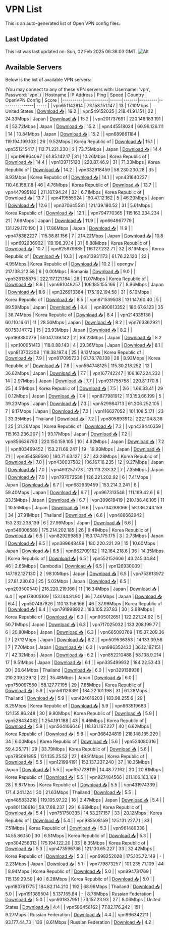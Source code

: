 # VPN List

This is an auto-generated list of Open VPN config files.

## Last Updated

This list was last updated on: Sun, 02 Feb 2025 06:38:03 GMT.
![Alt](https://repobeats.axiom.co/api/embed/186b98318ef1479477931607c1ad7d823f12451f.svg "Repobeats analytics image")

## Available Servers

Below is the list of available VPN servers:

(You may connect to any of these VPN servers with: Username: 'vpn', Password: 'vpn'.)
| Hostname | IP Address | Ping | Speed | Country | OpenVPN Config | Score |
|----------|------------|------|-------|---------|----------------| ----- |
| vpn651142814 | 73.158.151.147 | 13 | 17.10Mbps | United States | [Download 📥](./configs/server_0_US.ovpn) | 19.2 |
| vpn549152035 | 218.41.91.151 | 22 | 24.33Mbps | Japan | [Download 📥](./configs/server_1_JP.ovpn) | 15.2 |
| vpn201737691 | 220.148.183.191 | 4 | 52.72Mbps | Japan | [Download 📥](./configs/server_2_JP.ovpn) | 15.2 |
| vpn445518024 | 60.96.126.111 | 14 | 10.84Mbps | Japan | [Download 📥](./configs/server_3_JP.ovpn) | 15.2 |
| vpn689861184 | 119.194.199.103 | 26 | 9.52Mbps | Korea Republic of | [Download 📥](./configs/server_4_KR.ovpn) | 15.1 |
| vpn551215417 | 112.71.221.230 | 2 | 73.75Mbps | Japan | [Download 📥](./configs/server_5_JP.ovpn) | 14.4 |
| vpn196864067 | 61.85.142.17 | 31 | 10.26Mbps | Korea Republic of | [Download 📥](./configs/server_6_KR.ovpn) | 14.4 |
| vpn139715120 | 220.87.46.9 | 31 | 71.33Mbps | Korea Republic of | [Download 📥](./configs/server_7_KR.ovpn) | 14.2 |
| vpn332918459 | 58.230.230.28 | 35 | 8.93Mbps | Korea Republic of | [Download 📥](./configs/server_8_KR.ovpn) | 14.1 |
| vpn431640227 | 110.46.158.118 | 46 | 4.76Mbps | Korea Republic of | [Download 📥](./configs/server_9_KR.ovpn) | 13.7 |
| vpn447995182 | 211.107.94.24 | 32 | 6.71Mbps | Korea Republic of | [Download 📥](./configs/server_10_KR.ovpn) | 13.7 |
| vpn419555924 | 180.47.12.162 | 5 | 46.39Mbps | Japan | [Download 📥](./configs/server_11_JP.ovpn) | 12.6 |
| vpn370645581 | 121.139.180.52 | 31 | 5.61Mbps | Korea Republic of | [Download 📥](./configs/server_12_KR.ovpn) | 12.1 |
| vpn794770365 | 115.163.234.234 | 21 | 7.69Mbps | Japan | [Download 📥](./configs/server_13_JP.ovpn) | 11.9 |
| vpn664967779 | 131.129.170.190 | 3 | 17.86Mbps | Japan | [Download 📥](./configs/server_14_JP.ovpn) | 11.9 |
| vpn478382227 | 115.38.81.156 | 7 | 214.22Mbps | Japan | [Download 📥](./configs/server_15_JP.ovpn) | 10.8 |
| vpn692936902 | 119.196.39.14 | 31 | 8.88Mbps | Korea Republic of | [Download 📥](./configs/server_16_KR.ovpn) | 10.7 |
| vpn625979685 | 116.127.232.71 | 32 | 8.19Mbps | Korea Republic of | [Download 📥](./configs/server_17_KR.ovpn) | 10.3 |
| vpn313931173 | 61.76.22.120 | 22 | 4.95Mbps | Korea Republic of | [Download 📥](./configs/server_18_KR.ovpn) | 10.2 |
| opengw | 217.138.212.58 | 6 | 0.00Mbps | Romania | [Download 📥](./configs/server_19_RO.ovpn) | 9.0 |
| vpn526135875 | 222.117.121.184 | 28 | 11.07Mbps | Korea Republic of | [Download 📥](./configs/server_20_KR.ovpn) | 8.6 |
| vpn681048257 | 106.185.155.166 | 7 | 8.96Mbps | Japan | [Download 📥](./configs/server_21_JP.ovpn) | 8.6 |
| vpn326913384 | 175.192.194.58 | 31 | 6.10Mbps | Korea Republic of | [Download 📥](./configs/server_22_KR.ovpn) | 8.5 |
| vpn671539508 | 131.147.60.40 | 5 | 89.59Mbps | Japan | [Download 📥](./configs/server_23_JP.ovpn) | 8.4 |
| vpn890613352 | 180.67.6.123 | 35 | 36.74Mbps | Korea Republic of | [Download 📥](./configs/server_24_KR.ovpn) | 8.4 |
| vpn214335136 | 60.110.16.61 | 11 | 28.50Mbps | Japan | [Download 📥](./configs/server_25_JP.ovpn) | 8.2 |
| vpn763362921 | 60.153.147.72 | 15 | 23.93Mbps | Japan | [Download 📥](./configs/server_26_JP.ovpn) | 8.2 |
| vpn189380279 | 59.147.139.142 | 2 | 89.23Mbps | Japan | [Download 📥](./configs/server_27_JP.ovpn) | 8.2 |
| vpn100951413 | 118.0.88.143 | 4 | 29.36Mbps | Japan | [Download 📥](./configs/server_28_JP.ovpn) | 8.1 |
| vpn813702308 | 118.38.197.4 | 25 | 9.13Mbps | Korea Republic of | [Download 📥](./configs/server_29_KR.ovpn) | 7.9 |
| vpn817095723 | 61.76.178.138 | 28 | 8.93Mbps | Korea Republic of | [Download 📥](./configs/server_30_KR.ovpn) | 7.8 |
| vpn564748125 | 115.30.218.252 | 13 | 36.62Mbps | Japan | [Download 📥](./configs/server_31_JP.ovpn) | 7.7 |
| vpn167742247 | 106.167.224.232 | 14 | 2.97Mbps | Japan | [Download 📥](./configs/server_32_JP.ovpn) | 7.7 |
| vpn931755758 | 220.81.170.8 | 25 | 4.51Mbps | Korea Republic of | [Download 📥](./configs/server_33_KR.ovpn) | 7.5 |
| 2i6 | 1.66.33.41 | 29 | 0.12Mbps | Japan | [Download 📥](./configs/server_34_JP.ovpn) | 7.4 |
| vpn877981912 | 113.153.66.199 | 5 | 39.23Mbps | Japan | [Download 📥](./configs/server_35_JP.ovpn) | 7.3 |
| vpn529984713 | 61.206.252.105 | 7 | 9.17Mbps | Japan | [Download 📥](./configs/server_36_JP.ovpn) | 7.3 |
| vpn116627052 | 101.108.5.171 | 23 | 33.35Mbps | Thailand | [Download 📥](./configs/server_37_TH.ovpn) | 7.2 |
| vpn805893912 | 222.104.8.38 | 25 | 31.28Mbps | Korea Republic of | [Download 📥](./configs/server_38_KR.ovpn) | 7.2 |
| vpn429440359 | 115.163.236.207 | 1 | 93.17Mbps | Japan | [Download 📥](./configs/server_39_JP.ovpn) | 7.2 |
| vpn856636793 | 220.150.159.105 | 10 | 4.82Mbps | Japan | [Download 📥](./configs/server_40_JP.ovpn) | 7.2 |
| vpn803469452 | 153.211.69.247 | 19 | 19.93Mbps | Japan | [Download 📥](./configs/server_41_JP.ovpn) | 7.1 |
| vpn354589590 | 180.71.63.127 | 37 | 43.28Mbps | Korea Republic of | [Download 📥](./configs/server_42_KR.ovpn) | 7.0 |
| vpn430037582 | 106.167.16.235 | 12 | 9.27Mbps | Japan | [Download 📥](./configs/server_43_JP.ovpn) | 7.0 |
| vpn493257773 | 121.113.233.32 | 7 | 7.35Mbps | Japan | [Download 📥](./configs/server_44_JP.ovpn) | 7.0 |
| vpn797072538 | 126.221.202.92 | 6 | 7.41Mbps | Japan | [Download 📥](./configs/server_45_JP.ovpn) | 6.7 |
| vpn682939459 | 153.214.3.241 | 6 | 59.40Mbps | Japan | [Download 📥](./configs/server_46_JP.ovpn) | 6.7 |
| vpn967313548 | 111.169.42.6 | 6 | 33.15Mbps | Japan | [Download 📥](./configs/server_47_JP.ovpn) | 6.7 |
| vpn309619419 | 210.188.48.105 | 11 | 10.56Mbps | Japan | [Download 📥](./configs/server_48_JP.ovpn) | 6.6 |
| vpn734288066 | 58.136.243.159 | 34 | 37.91Mbps | Thailand | [Download 📥](./configs/server_49_TH.ovpn) | 6.6 |
| vpn486662942 | 153.232.238.139 | 6 | 27.99Mbps | Japan | [Download 📥](./configs/server_50_JP.ovpn) | 6.6 |
| vpn546008589 | 175.214.202.185 | 26 | 9.41Mbps | Korea Republic of | [Download 📥](./configs/server_51_KR.ovpn) | 6.5 |
| vpn829299859 | 153.174.175.175 | 3 | 2.73Mbps | Japan | [Download 📥](./configs/server_52_JP.ovpn) | 6.5 |
| vpn389648499 | 180.220.221.29 | 15 | 10.60Mbps | Japan | [Download 📥](./configs/server_53_JP.ovpn) | 6.5 |
| vpn662709162 | 112.164.218.6 | 36 | 14.35Mbps | Korea Republic of | [Download 📥](./configs/server_54_KR.ovpn) | 6.5 |
| vpn552152606 | 43.245.34.84 | 46 | 2.65Mbps | Cambodia | [Download 📥](./configs/server_55_KH.ovpn) | 6.5 |
| vpn126930009 | 147.192.127.130 | 2 | 98.10Mbps | Japan | [Download 📥](./configs/server_56_JP.ovpn) | 6.5 |
| vpn753613972 | 27.81.230.63 | 25 | 5.02Mbps | Japan | [Download 📥](./configs/server_57_JP.ovpn) | 6.5 |
| vpn203500540 | 218.220.219.166 | 11 | 16.34Mbps | Japan | [Download 📥](./configs/server_58_JP.ovpn) | 6.4 |
| vpn178005109 | 153.144.81.90 | 36 | 7.46Mbps | Japan | [Download 📥](./configs/server_59_JP.ovpn) | 6.4 |
| vpn507467826 | 110.13.156.166 | 46 | 37.98Mbps | Korea Republic of | [Download 📥](./configs/server_60_KR.ovpn) | 6.4 |
| vpn791998922 | 183.105.237.83 | 30 | 3.98Mbps | Korea Republic of | [Download 📥](./configs/server_61_KR.ovpn) | 6.3 |
| vpn905012651 | 122.221.24.92 | 5 | 50.71Mbps | Japan | [Download 📥](./configs/server_62_JP.ovpn) | 6.3 |
| vpn717025032 | 133.208.199.77 | 6 | 20.80Mbps | Japan | [Download 📥](./configs/server_63_JP.ovpn) | 6.3 |
| vpn665093769 | 115.37.209.36 | 7 | 27.12Mbps | Japan | [Download 📥](./configs/server_64_JP.ovpn) | 6.2 |
| vpn509536353 | 14.133.39.58 | 7 | 7.70Mbps | Japan | [Download 📥](./configs/server_65_JP.ovpn) | 6.2 |
| vpn986352423 | 36.12.187.151 | 7 | 42.32Mbps | Japan | [Download 📥](./configs/server_66_JP.ovpn) | 6.2 |
| vpn852210488 | 58.138.9.214 | 17 | 9.51Mbps | Japan | [Download 📥](./configs/server_67_JP.ovpn) | 6.1 |
| vpn335499932 | 184.22.53.43 | 30 | 26.64Mbps | Thailand | [Download 📥](./configs/server_68_TH.ovpn) | 6.0 |
| vpn329138938 | 210.239.229.12 | 22 | 35.48Mbps | Japan | [Download 📥](./configs/server_69_JP.ovpn) | 6.0 |
| vpn750097560 | 58.127.77.195 | 29 | 7.85Mbps | Korea Republic of | [Download 📥](./configs/server_70_KR.ovpn) | 5.9 |
| vpn561126391 | 184.22.101.198 | 31 | 61.28Mbps | Thailand | [Download 📥](./configs/server_71_TH.ovpn) | 5.9 |
| vpn424616203 | 183.98.255.6 | 29 | 8.25Mbps | Korea Republic of | [Download 📥](./configs/server_72_KR.ovpn) | 5.9 |
| vpn863519683 | 121.155.86.248 | 30 | 9.80Mbps | Korea Republic of | [Download 📥](./configs/server_73_KR.ovpn) | 5.9 |
| vpn528434082 | 1.254.191.188 | 43 | 9.46Mbps | Korea Republic of | [Download 📥](./configs/server_74_KR.ovpn) | 5.8 |
| vpn564106646 | 118.131.167.227 | 40 | 6.62Mbps | Korea Republic of | [Download 📥](./configs/server_75_KR.ovpn) | 5.8 |
| vpn368424819 | 218.148.135.229 | 34 | 6.00Mbps | Korea Republic of | [Download 📥](./configs/server_76_KR.ovpn) | 5.6 |
| vpn524080316 | 59.4.25.171 | 29 | 33.79Mbps | Korea Republic of | [Download 📥](./configs/server_77_KR.ovpn) | 5.6 |
| vpn785091895 | 121.135.25.52 | 27 | 48.91Mbps | Korea Republic of | [Download 📥](./configs/server_78_KR.ovpn) | 5.5 |
| vpn121994191 | 153.137.237.240 | 37 | 10.35Mbps | Japan | [Download 📥](./configs/server_79_JP.ovpn) | 5.5 |
| vpn957738119 | 14.48.77.162 | 30 | 20.81Mbps | Korea Republic of | [Download 📥](./configs/server_80_KR.ovpn) | 5.5 |
| vpn927484566 | 211.106.163.169 | 28 | 9.87Mbps | Korea Republic of | [Download 📥](./configs/server_81_KR.ovpn) | 5.5 |
| vpn431974339 | 171.4.241.124 | 30 | 21.63Mbps | Thailand | [Download 📥](./configs/server_82_TH.ovpn) | 5.5 |
| vpn485833218 | 119.105.97.22 | 16 | 2.47Mbps | Japan | [Download 📥](./configs/server_83_JP.ovpn) | 5.4 |
| vpn801136616 | 59.17.88.237 | 29 | 6.68Mbps | Korea Republic of | [Download 📥](./configs/server_84_KR.ovpn) | 5.4 |
| vpn751750335 | 14.53.217.157 | 33 | 20.12Mbps | Korea Republic of | [Download 📥](./configs/server_85_KR.ovpn) | 5.4 |
| vpn935508159 | 125.131.227.71 | 33 | 7.51Mbps | Korea Republic of | [Download 📥](./configs/server_86_KR.ovpn) | 5.3 |
| vpn961489338 | 14.55.86.150 | 30 | 6.51Mbps | Korea Republic of | [Download 📥](./configs/server_87_KR.ovpn) | 5.3 |
| vpn304256313 | 175.194.122.20 | 33 | 8.35Mbps | Korea Republic of | [Download 📥](./configs/server_88_KR.ovpn) | 5.3 |
| vpn473596736 | 121.130.65.227 | 33 | 32.42Mbps | Korea Republic of | [Download 📥](./configs/server_89_KR.ovpn) | 5.3 |
| vpn698252028 | 175.105.72.149 | - | 2.23Mbps | Japan | [Download 📥](./configs/server_90_JP.ovpn) | 5.1 |
| vpn779873257 | 101.235.71.109 | 44 | 8.94Mbps | Korea Republic of | [Download 📥](./configs/server_91_KR.ovpn) | 5.0 |
| vpn994781769 | 115.139.29.59 | 40 | 8.28Mbps | Korea Republic of | [Download 📥](./configs/server_92_KR.ovpn) | 5.0 |
| vpn180761775 | 184.82.114.210 | 192 | 68.96Mbps | Thailand | [Download 📥](./configs/server_93_TH.ovpn) | 5.0 |
| vpn191389504 | 5.137.165.84 | - | 8.76Mbps | Russian Federation | [Download 📥](./configs/server_94_RU.ovpn) | 5.0 |
| vpn931837951 | 73.157.23.93 | 27 | 8.06Mbps | United States | [Download 📥](./configs/server_95_US.ovpn) | 4.4 |
| vpn580456162 | 77.82.176.242 | 151 | 9.27Mbps | Russian Federation | [Download 📥](./configs/server_96_RU.ovpn) | 4.4 |
| vpn966342211 | 93.177.44.73 | 136 | 8.61Mbps | Russian Federation | [Download 📥](./configs/server_97_RU.ovpn) | 4.2 |
